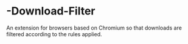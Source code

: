 # -Download-Filter
 An extension for browsers based on Chromium so that downloads are filtered according to the rules applied.
